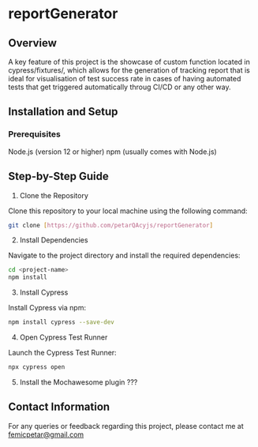 # reportGenerator

## Overview
A key feature of this project is the showcase of custom function located in cypress/fixtures/, which allows for the generation of tracking report that is ideal for visualisation of test success rate in cases of having automated tests that get triggered automatically throug CI/CD or any other way.

## Installation and Setup
### Prerequisites
Node.js (version 12 or higher)
npm (usually comes with Node.js)
## Step-by-Step Guide
1. Clone the Repository

Clone this repository to your local machine using the following command:

```bash
git clone [https://github.com/petarQAcyjs/reportGenerator]
```

2. Install Dependencies

Navigate to the project directory and install the required dependencies:

```bash
cd <project-name>
npm install
```

3. Install Cypress

Install Cypress via npm:

```bash
npm install cypress --save-dev
```

4. Open Cypress Test Runner

Launch the Cypress Test Runner:

```bash
npx cypress open
```

5. Install the Mochawesome plugin ???

## Contact Information
For any queries or feedback regarding this project, please contact me at femicpetar@gmail.com
